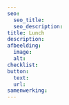 ```yaml
---
seo:
  seo_title:
  seo_description:
title: Lunch
description:
afbeelding:
  image:
  alt:
checklist:
button:
  text:
  url:
samenwerking:
---
```

